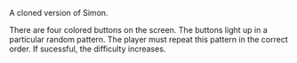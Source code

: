 A cloned version of Simon.

There are four colored buttons on the screen. The buttons light up in a particular random pattern. The player must repeat this pattern in the correct order. If sucessful, the difficulty increases.
